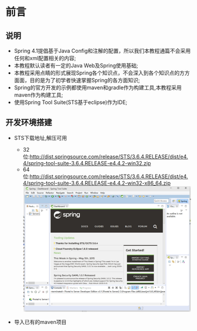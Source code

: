 # 前言

## 说明
- Spring 4.1提倡基于Java Config和注解的配置，所以我们本教程通篇不会采用任何和xml配置相关的内容;
- 本教程默认读者有一定的Java Web及Spring使用基础;
- 本教程采用点睛的形式展现Spring各个知识点，不会深入到各个知识点的方方面面，目的是为了初学者快速掌握Spring的各方面知识;
- Spring的官方开发的示例都使用maven和gradle作为构建工具,本教程采用maven作为构建工具;
- 使用Spring Tool Suite(STS基于eclipse)作为IDE;

## 开发环境搭建

- STS下载地址,解压可用
  - 32位:http://dist.springsource.com/release/STS/3.6.4.RELEASE/dist/e4.4/spring-tool-suite-3.6.4.RELEASE-e4.4.2-win32.zip
  - 64位:http://dist.springsource.com/release/STS/3.6.4.RELEASE/dist/e4.4/spring-tool-suite-3.6.4.RELEASE-e4.4.2-win32-x86_64.zip
 ![](resources/0-1.jpg)

- 导入已有的maven项目

